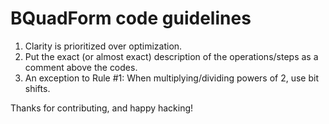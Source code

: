 # BQuadForm code guidelines

1. Clarity is prioritized over optimization.
2. Put the exact (or almost exact) description of the operations/steps as a comment above the codes.
3. An exception to Rule #1: When multiplying/dividing powers of 2, use bit shifts.

Thanks for contributing, and happy hacking!
